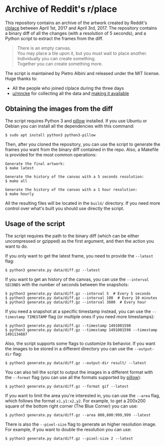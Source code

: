# Archive of Reddit's r/place

This repository contains an archive of the artwork created by Reddit's
[r/place][rplace] between April 1st, 2017 and April 3rd, 2017. The repository
contains a binary diff of all the changes (with a resolution of 5 seconds), and
a Python script to extract the frames from the diff.

> There is an empty canvas.  
> You may place a tile upon it, but you must wait to place another.  
> Individually you can create something.  
> Together you can create something more.

The script is maintained by Pietro Albini and released under the MIT license.
Huge thanks to:

* All the people who joined r/place during the three days
* [u/mncke][umncke] for collecting all the data and [making it available][data]

## Obtaining the images from the diff

The script requires Python 3 and [pillow][pillow] installed. If you use Ubuntu
or Debian you can install all the dependencies with this command:

```
$ sudo apt install python3 python3-pillow
```

Then, after you cloned the repository, you can use the script to generate the
frames you want from the binary diff contained in the repo. Also, a Makefile is
provided for the most common operations:

```
Generate the final artwork:
$ make latest

Generate the history of the canvas with a 5 seconds resolution:
$ make all

Generate the history of the canvas with a 1 hour resolution:
$ make hourly
```

All the resulting files will be located in the `build/` directory. If you need
more control over what's built you should use directly the script.

## Usage of the script

The script requires the path to the binary diff (which can be either
uncompressed or gzipped) as the first argument, and then the action you want to
do.

If you only want to get the latest frame, you need to provide the `--latest`
flag:

```
$ python3 generate.py data/diff.gz --latest
```

If you want to get an history of the canvas, you can use the `--interval
SECONDS` with the number of seconds between the snapshots:

```
$ python3 generate.py data/diff.gz --interval 5  # Every 5 seconds
$ python3 generate.py data/diff.gz --interval 100  # Every 10 minutes
$ python3 generate.py data/diff.gz --interval 3600  # Every hour
```

If you need a snapshot at a specific timestamp instead, you can use the
`--timestamp TIMESTAMP` flag (or multiple ones if you need more timestamps):

```
$ python3 generate.py data/diff.gz --timestamp 1491001598
$ python3 generate.py data/diff.gz --timestamp 1491001598 --timestamp 1491134887
```

Also, the script supports some flags to customize its behavior. If you want the
images to be stored in a different directory you can use the `--output-dir`
flag:

```
$ python3 generate.py data/diff.gz --output-dir result/ --latest
```

You can also tell the script to output the images in a different format with
the `--format` flag (you can use all the formats supported by
[pillow][pillow]):

```
$ python3 generate.py data/diff.gz --format gif --latest
```

If you want to limit the area you're interested in, you can use the `--area`
flag, which follows the format `x1,y1:x2,y2`. For example, to get a 200x200
square of the bottom right corner (The Blue Corner) you can use:

```
$ python3 generate.py data/diff.gz --area 800,800:999,999 --latest
```

There is also the `--pixel-size` flag to generate an higher resolution image.
For example, if you want to double the resolution you can use:

```
$ python3 generate.py data/diff.gz --pixel-size 2 --latest
```

[rplace]: https://www.reddit.com/r/place
[umncke]: https://www.reddit.com/u/mncke
[data]: https://www.reddit.com/r/place/comments/6396u5/rplace_archive_update/
[pillow]: http://pillow.readthedocs.io
